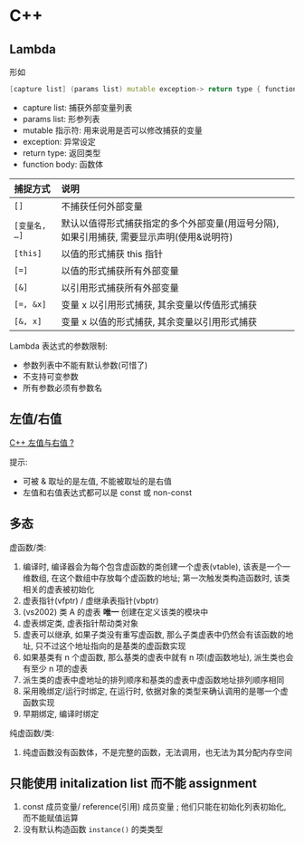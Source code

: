 # C++

## Lambda

形如

```cpp
[capture list] (params list) mutable exception-> return type { function body }
```

- capture list: 捕获外部变量列表
- params list: 形参列表
- mutable 指示符: 用来说用是否可以修改捕获的变量
- exception: 异常设定
- return type: 返回类型
- function body: 函数体

| 捕捉方式       | 说明                                                                                          |
| :-             | :-                                                                                            |
| `[]`           | 	不捕获任何外部变量                                                                        |
| `[变量名, …]` | 默认以值得形式捕获指定的多个外部变量(用逗号分隔), 如果引用捕获, 需要显示声明(使用&说明符) |
| `[this]`       | 	以值的形式捕获 this 指针                                                                  |
| `[=]`          | 	以值的形式捕获所有外部变量                                                                |
| `[&]`          | 以引用形式捕获所有外部变量                                                                    |
| `[=, &x]`      | 	变量 x 以引用形式捕获, 其余变量以传值形式捕获                                            |
| `[&, x]`       | 	变量 x 以值的形式捕获, 其余变量以引用形式捕获                                            |

Lambda 表达式的参数限制:
- 参数列表中不能有默认参数(可惜了)
- 不支持可变参数
- 所有参数必须有参数名

## 左值/右值

[C++ 左值与右值 ?](https://www.zhihu.com/question/26203703)

提示:
- 可被 & 取址的是左值, 不能被取址的是右值
- 左值和右值表达式都可以是 const 或 non-const

## 多态

虚函数/类:
1. 编译时, 编译器会为每个包含虚函数的类创建一个虚表(vtable), 该表是一个一维数组, 在这个数组中存放每个虚函数的地址; 第一次触发类构造函数时, 该类相关的虚表被初始化
2. 虚表指针(vfptr) / 虚继承表指针(vbptr)
  1. (vs2002) 类 A 的虚表 **唯一** 创建在定义该类的模块中
  2. 虚表绑定类, 虚表指针帮动类对象
3. 虚表可以继承, 如果子类没有重写虚函数, 那么子类虚表中仍然会有该函数的地址, 只不过这个地址指向的是基类的虚函数实现
4. 如果基类有 n 个虚函数, 那么基类的虚表中就有 n 项(虚函数地址), 派生类也会有至少 n 项的虚表
3. 派生类的虚表中虚地址的排列顺序和基类的虚表中虚函数地址排列顺序相同
4. 采用晚绑定/运行时绑定, 在运行时, 依据对象的类型来确认调用的是哪一个虚函数实现
5. 早期绑定, 编译时绑定

纯虚函数/类:
1. 纯虚函数没有函数体，不是完整的函数，无法调用，也无法为其分配内存空间

## 只能使用 initalization list 而不能 assignment

1. const 成员变量/ reference(引用) 成员变量 ; 他们只能在初始化列表初始化, 而不能赋值运算
2. 没有默认构造函数 `instance()` 的类类型
